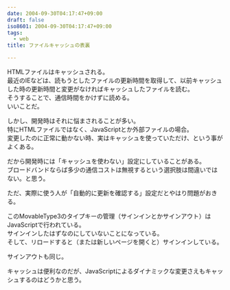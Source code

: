 ```yaml
---
date: 2004-09-30T04:17:47+09:00
draft: false
iso8601: 2004-09-30T04:17:47+09:00
tags:
  - web
title: ファイルキャッシュの表裏

---
```


HTMLファイルはキャッシュされる。  
最近のIEなどは、読もうとしたファイルの更新時間を取得して、以前キャッシュした時の更新時間と変更がなければキャッシュしたファイルを読む。  
そうすることで、通信時間をかけずに読める。  
いいことだ。

しかし、開発時はそれに悩まされることが多い。  
特にHTMLファイルではなく、JavaScriptとか外部ファイルの場合。  
変更したのに正常に動かない時、実はキャッシュを使っていただけ、という事がよくある。

だから開発時には「キャッシュを使わない」設定にしていることがある。  
ブロードバンドならば多少の通信コストは無視するという選択肢は間違いではない。と思う。

ただ、実際に使う人が「自動的に更新を確認する」設定だとやはり問題がおきる。

このMovableType3のタイプキーの管理（サインインとかサインアウト）はJavaScriptで行われている。  
サインインしたはずなのにしていないことになっている。  
そして、リロードすると（または新しいページを開くと）サインインしている。

サインアウトも同じ。

キャッシュは便利なのだが、JavaScriptによるダイナミックな変更さえもキャッシュするのはどうかと思う。
